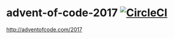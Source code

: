 # advent-of-code-2017 [![CircleCI](https://circleci.com/gh/marizamj/advent-of-code-2017.svg?style=svg)](https://circleci.com/gh/marizamj/advent-of-code-2017)

http://adventofcode.com/2017
